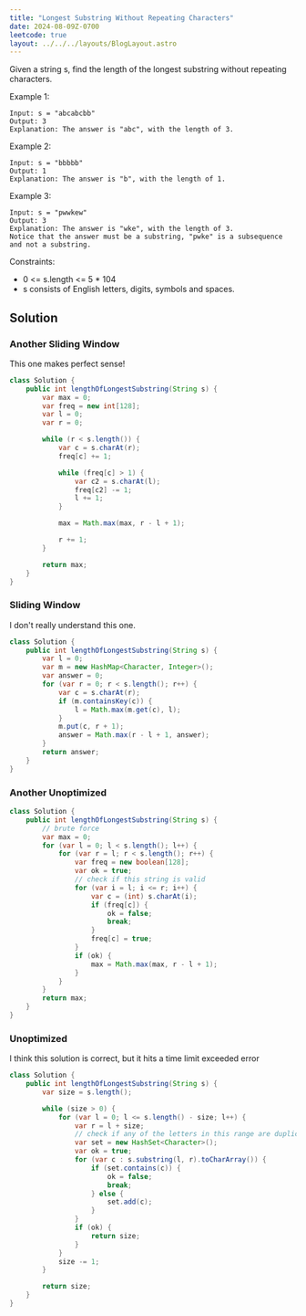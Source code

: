 ```yaml
---
title: "Longest Substring Without Repeating Characters"
date: 2024-08-09Z-0700
leetcode: true
layout: ../../../layouts/BlogLayout.astro
---
```


Given a string s, find the length of the longest substring without repeating characters.

Example 1:

```text
Input: s = "abcabcbb"
Output: 3
Explanation: The answer is "abc", with the length of 3.
```

Example 2:

```text
Input: s = "bbbbb"
Output: 1
Explanation: The answer is "b", with the length of 1.
```

Example 3:

```text
Input: s = "pwwkew"
Output: 3
Explanation: The answer is "wke", with the length of 3.
Notice that the answer must be a substring, "pwke" is a subsequence and not a substring.
```

Constraints:

- 0 <= s.length <= 5 \* 104
- s consists of English letters, digits, symbols and spaces.

## Solution

### Another Sliding Window

This one makes perfect sense!

```java
class Solution {
    public int lengthOfLongestSubstring(String s) {
        var max = 0;
        var freq = new int[128];
        var l = 0;
        var r = 0;

        while (r < s.length()) {
            var c = s.charAt(r);
            freq[c] += 1;

            while (freq[c] > 1) {
                var c2 = s.charAt(l);
                freq[c2] -= 1;
                l += 1;
            }

            max = Math.max(max, r - l + 1);

            r += 1;
        }

        return max;
    }
}
```

### Sliding Window

I don't really understand this one.

```java
class Solution {
    public int lengthOfLongestSubstring(String s) {
        var l = 0;
        var m = new HashMap<Character, Integer>();
        var answer = 0;
        for (var r = 0; r < s.length(); r++) {
            var c = s.charAt(r);
            if (m.containsKey(c)) {
                l = Math.max(m.get(c), l);
            }
            m.put(c, r + 1);
            answer = Math.max(r - l + 1, answer);
        }
        return answer;
    }
}
```

### Another Unoptimized

```java
class Solution {
    public int lengthOfLongestSubstring(String s) {
        // brute force
        var max = 0;
        for (var l = 0; l < s.length(); l++) {
            for (var r = l; r < s.length(); r++) {
                var freq = new boolean[128];
                var ok = true;
                // check if this string is valid
                for (var i = l; i <= r; i++) {
                    var c = (int) s.charAt(i);
                    if (freq[c]) {
                        ok = false;
                        break;
                    }
                    freq[c] = true;
                }
                if (ok) {
                    max = Math.max(max, r - l + 1);
                }
            }
        }
        return max;
    }
}
```

### Unoptimized

I think this solution is correct, but it hits a time limit exceeded error

```java
class Solution {
    public int lengthOfLongestSubstring(String s) {
        var size = s.length();

        while (size > 0) {
            for (var l = 0; l <= s.length() - size; l++) {
                var r = l + size;
                // check if any of the letters in this range are duplicated
                var set = new HashSet<Character>();
                var ok = true;
                for (var c : s.substring(l, r).toCharArray()) {
                    if (set.contains(c)) {
                        ok = false;
                        break;
                    } else {
                        set.add(c);
                    }
                }
                if (ok) {
                    return size;
                }
            }
            size -= 1;
        }

        return size;
    }
}
```
